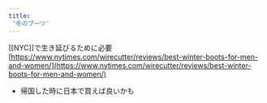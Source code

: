 ```yaml
---
title:
 '冬のブーツ'
---
```


[[NYC]]で生き延びるために必要
[https://www.nytimes.com/wirecutter/reviews/best-winter-boots-for-men-and-women/](https://www.nytimes.com/wirecutter/reviews/best-winter-boots-for-men-and-women/)

- 帰国した時に日本で買えば良いかも
